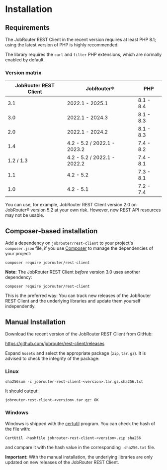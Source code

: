 # Installation

## Requirements

The JobRouter REST Client in the recent version requires at least PHP 8.1;
using the latest version of PHP is highly recommended.

The library requires the `curl` and `filter` PHP extensions, which are normally
enabled by default.

### Version matrix

| JobRouter REST Client | JobRouter®                  | PHP       |
|-----------------------|-----------------------------|-----------|
| 3.1                   | 2022.1 - 2025.1             | 8.1 - 8.4 |
| 3.0                   | 2022.1 - 2024.3             | 8.1 - 8.3 |
| 2.0                   | 2022.1 - 2024.2             | 8.1 - 8.3 |
| 1.4                   | 4.2 - 5.2 / 2022.1 - 2023.2 | 7.4 - 8.2 |
| 1.2 / 1.3             | 4.2 - 5.2 / 2022.1 - 2022.2 | 7.4 - 8.1 |
| 1.1                   | 4.2 - 5.2                   | 7.3 - 8.1 |
| 1.0                   | 4.2 - 5.1                   | 7.2 - 7.4 |

You can use, for example, JobRouter REST Client version 2.0 on JobRouter® version
5.2 at your own risk. However, new REST API resources may not be usable.


## Composer-based installation

Add a dependency on `jobrouter/rest-client` to your project's
`composer.json` file, if you use [Composer](https://getcomposer.org/) to
manage the dependencies of your project:

```shell
composer require jobrouter/rest-client
```

**Note:** The JobRouter REST Client *before* version 3.0 uses another dependency:

```shell
composer require jobrouter/rest-client
```

This is the preferred way: You can track new releases of the JobRouter REST Client
and the underlying libraries and update them yourself independently.


## Manual Installation

Download the recent version of the JobRouter REST Client from GitHub:

https://github.com/jobrouter/rest-client/releases

Expand `Assets` and select the appropriate package (`zip`, `tar.gz`).
It is advised to check the integrity of the package:

### Linux

```shell
sha256sum -c jobrouter-rest-client-<version>.tar.gz.sha256.txt
```

It should output:

```text
jobrouter-rest-client-<version>.tar.gz: OK
```


### Windows

Windows is shipped with the
[certutil](https://docs.microsoft.com/en-us/windows-server/administration/windows-commands/certutil)
program. You can check the hash of the file with:

```shell
CertUtil -hashfile jobrouter-rest-client-<version>.zip sha256
```

and compare it with the hash value in the corresponding
`.sha256.txt` file.

**Important:**
With the manual installation, the underlying libraries are only updated on new
releases of the JobRouter REST Client.
